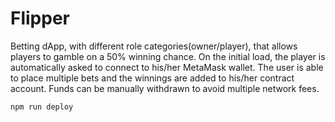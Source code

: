 # Flipper

Betting dApp, with different role categories(owner/player), that allows players to gamble on a 50% winning chance. On the initial load, the player is automatically asked to connect to his/her MetaMask wallet. The user is able to place multiple bets and the winnings are added to his/her contract account. Funds can be manually withdrawn to avoid multiple network fees.

`npm run deploy`
